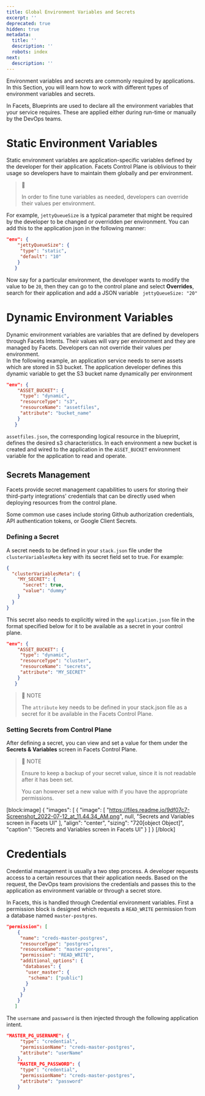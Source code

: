 ```yaml
---
title: Global Environment Variables and Secrets
excerpt: ''
deprecated: true
hidden: true
metadata:
  title: ''
  description: ''
  robots: index
next:
  description: ''
---
```

Environment variables and secrets are commonly required by applications. In this Section, you will learn how to work with different types of environment variables and secrets. 

In Facets, Blueprints are used to declare all the environment variables that your service requires. These are applied either during run-time or manually by the DevOps teams.

# Static Environment Variables

Static environment variables are application-specific variables defined by the developer for their application. Facets Control Plane is oblivious to their usage so developers have to maintain them globally and per environment. 

> 🚧 
> 
> In order to fine tune variables as needed, developers can override their values per environment.

For example, <code>jettyQueueSize</code> is a typical parameter that might be required by the developer to be changed or overridden per environment. You can add this to the application json in the following manner:

```json
"env": {
    "jettyQueueSize": {
     "type": "static",
     "default": "10"
    }
   }
```



Now say for a particular environment, the developer wants to modify the value to be <code>20</code>, then they can go to the control plane and select **Overrides**, search for their application and add a JSON variable <code> jettyQueueSize: "20"</code>

# Dynamic Environment Variables

Dynamic environment variables are variables that are defined by developers through Facets Intents. Their values will vary per environment and they are managed by Facets. Developers can not override their values per environment.  
In the following example, an application service needs to serve assets which are stored in S3 bucket. The application developer defines this dynamic variable to get the S3 bucket name dynamically per environment

```json
"env": {
    "ASSET_BUCKET": {
     "type": "dynamic",
     "resourceType": "s3",
     "resourceName": "assetfiles",
     "attribute": "bucket_name"
    }
   }
```



<code>assetfiles.json</code>, the corresponding logical resource in the blueprint, defines the desired s3 characteristics. In each environment a new bucket is created and wired to the application in the <code>ASSET_BUCKET</code> environment variable for the application to read and operate.

## Secrets Management

Facets provide secret management capabilities to users for storing their third-party integrations' credentials that can be directly used when deploying resources from the control plane. 

Some common use cases include storing Github authorization credentials, API authentication tokens, or Google Client Secrets. 

### Defining a Secret

A secret needs to be defined in your `stack.json` file under the `clusterVariablesMeta` key with its secret field set to true. For example: 

```json
{
  "clusterVariablesMeta": {
    "MY_SECRET": {
      "secret": true,
      "value": "dummy"
    }
  }
}
```



This secret also needs to explicitly wired in the `application.json` file in the format specified below for it to be available as a secret in your control plane.

```json
"env": {
    "ASSET_BUCKET": {
     "type": "dynamic",
     "resourceType": "cluster",
     "resourceName": "secrets",
     "attribute": "MY_SECRET"
    }
   }
```



> 📘 NOTE
> 
> The `attribute` key needs to be defined in your stack.json file as a secret for it be available in the Facets Control Plane.

### Setting Secrets from Control Plane

After defining a secret, you can view and set a value for them under the **Secrets & Variables** screen in Facets Control Plane. 

> 📌 NOTE
> 
> Ensure to keep a backup of your secret value, since it is not readable after it has been set. 
> 
> You can however set a new value with if you have the appropriate permissions.

[block:image]
{
  "images": [
    {
      "image": [
        "https://files.readme.io/9df07c7-Screenshot_2022-07-12_at_11.44.34_AM.png",
        null,
        "Secrets and Variables screen in Facets UI"
      ],
      "align": "center",
      "sizing": "720[object Object]",
      "caption": "Secrets and Variables screen in Facets UI"
    }
  ]
}
[/block]

# Credentials

Credential management is usually a two step process.  A developer requests access to a certain resources that their application needs. Based on the request, the DevOps team provisions the credentials and passes this to the application as environment variable or through a secret store. 

In Facets, this is handled through Credential environment variables. First a permission block is designed which requests a <code>READ_WRITE</code> permission from a database named <code>master-postgres</code>.

```json
"permission": [
    {
     "name": "creds-master-postgres",
     "resourceType": "postgres",
     "resourceName": "master-postgres",
     "permission": "READ_WRITE",
     "additional_options": {
      "databases": {
       "user_master": {
        "schema": ["public"]
       }
      }
     }
    }
   ]
```



The <code>username</code> and <code>password</code> is then injected through the following application intent. 

```json
"MASTER_PG_USERNAME": {
     "type": "credential",
     "permissionName": "creds-master-postgres",
     "attribute": "userName"
    },
    "MASTER_PG_PASSWORD": {
     "type": "credential",
     "permissionName": "creds-master-postgres",
     "attribute": "password"
    }
```